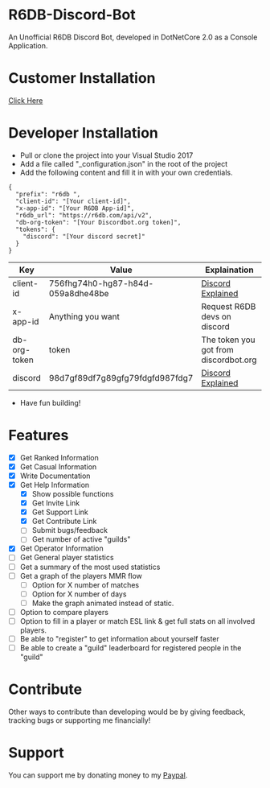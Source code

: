 # R6DB-Discord-Bot
An Unofficial R6DB Discord Bot, developed in DotNetCore 2.0 as a Console Application.

# Customer Installation
[Click Here](https://discordapp.com/oauth2/authorize?client_id=405862980132143106&scope=bot&permissions=19456)

# Developer Installation
- Pull or clone the project into your Visual Studio 2017
- Add a file called "_configuration.json" in the root of the project
- Add the following content and fill it in with your own credentials.
```
{
  "prefix": "r6db ",
  "client-id": "[Your client-id]",
  "x-app-id": "[Your R6DB App-id]",
  "r6db_url": "https://r6db.com/api/v2",
  "db-org-token": "[Your Discordbot.org token]",
  "tokens": {
    "discord": "[Your discord secret]"
  }
}
```
Key | Value | Explaination
--- | --- | ---
client-id | 756fhg74h0-hg87-h84d-059a8dhe48be | [Discord Explained](https://discordapp.com/developers/docs/topics/oauth2)
x-app-id | Anything you want | Request R6DB devs on discord
db-org-token | token | The token you got from discordbot.org 
discord | 98d7gf89df7g89gfg79fdgfd987fdg7 | [Discord Explained](https://github.com/reactiflux/discord-irc/wiki/Creating-a-discord-bot-&-getting-a-token)

- Have fun building!

# Features
- [X] Get Ranked Information
- [X] Get Casual Information
- [X] Write Documentation
- [X] Get Help Information
  - [X] Show possible functions
  - [X] Get Invite Link
  - [X] Get Support Link
  - [X] Get Contribute Link
  - [ ] Submit bugs/feedback
  - [ ] Get number of active "guilds"
- [X] Get Operator Information
- [ ] Get General player statistics
- [ ] Get a summary of the most used statistics
- [ ] Get a graph of the players MMR flow
  - [ ] Option for X number of matches
  - [ ] Option for X number of days
  - [ ] Make the graph animated instead of static.
- [ ] Option to compare players
- [ ] Option to fill in a player or match ESL link & get full stats on all involved players.
- [ ] Be able to "register" to get information about yourself faster
- [ ] Be able to create a "guild" leaderboard for registered people in the "guild"

# Contribute
Other ways to contribute than developing would be by giving feedback, tracking bugs or supporting me financially!

# Support
You can support me by donating money to my [Paypal](https://www.paypal.me/Dakpan).
